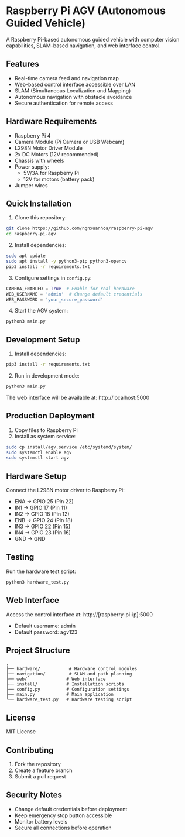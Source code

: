 # Raspberry Pi AGV (Autonomous Guided Vehicle)

A Raspberry Pi-based autonomous guided vehicle with computer vision capabilities, SLAM-based navigation, and web interface control.

## Features
- Real-time camera feed and navigation map
- Web-based control interface accessible over LAN
- SLAM (Simultaneous Localization and Mapping)
- Autonomous navigation with obstacle avoidance
- Secure authentication for remote access

## Hardware Requirements
- Raspberry Pi 4
- Camera Module (Pi Camera or USB Webcam)
- L298N Motor Driver Module
- 2x DC Motors (12V recommended)
- Chassis with wheels
- Power supply:
  - 5V/3A for Raspberry Pi
  - 12V for motors (battery pack)
- Jumper wires

## Quick Installation
1. Clone this repository:
```bash
git clone https://github.com/ngnxuanhoa/raspberry-pi-agv
cd raspberry-pi-agv
```

2. Install dependencies:
```bash
sudo apt update
sudo apt install -y python3-pip python3-opencv
pip3 install -r requirements.txt
```

3. Configure settings in `config.py`:
```python
CAMERA_ENABLED = True  # Enable for real hardware
WEB_USERNAME = 'admin'  # Change default credentials
WEB_PASSWORD = 'your_secure_password'
```

4. Start the AGV system:
```bash
python3 main.py
```

## Development Setup
1. Install dependencies:
```bash
pip3 install -r requirements.txt
```

2. Run in development mode:
```bash
python3 main.py
```

The web interface will be available at: http://localhost:5000

## Production Deployment
1. Copy files to Raspberry Pi
2. Install as system service:
```bash
sudo cp install/agv.service /etc/systemd/system/
sudo systemctl enable agv
sudo systemctl start agv
```

## Hardware Setup
Connect the L298N motor driver to Raspberry Pi:
- ENA -> GPIO 25 (Pin 22)
- IN1 -> GPIO 17 (Pin 11)
- IN2 -> GPIO 18 (Pin 12)
- ENB -> GPIO 24 (Pin 18)
- IN3 -> GPIO 22 (Pin 15)
- IN4 -> GPIO 23 (Pin 16)
- GND -> GND

## Testing
Run the hardware test script:
```bash
python3 hardware_test.py
```

## Web Interface
Access the control interface at: http://[raspberry-pi-ip]:5000
- Default username: admin
- Default password: agv123

## Project Structure
```
.
├── hardware/           # Hardware control modules
├── navigation/         # SLAM and path planning
├── web/               # Web interface
├── install/           # Installation scripts
├── config.py          # Configuration settings
├── main.py            # Main application
└── hardware_test.py   # Hardware testing script
```

## License
MIT License

## Contributing
1. Fork the repository
2. Create a feature branch
3. Submit a pull request

## Security Notes
- Change default credentials before deployment
- Keep emergency stop button accessible
- Monitor battery levels
- Secure all connections before operation
